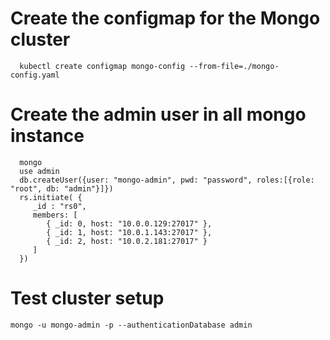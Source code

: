 # Create the configmap for the Mongo cluster
```
  kubectl create configmap mongo-config --from-file=./mongo-config.yaml
```

# Create the admin user in all mongo instance
```
  mongo
  use admin
  db.createUser({user: "mongo-admin", pwd: "password", roles:[{role: "root", db: "admin"}]})
  rs.initiate( {
     _id : "rs0",
     members: [
        { _id: 0, host: "10.0.0.129:27017" },
        { _id: 1, host: "10.0.1.143:27017" },
        { _id: 2, host: "10.0.2.181:27017" }
     ]
  })
```

# Test cluster setup
```
mongo -u mongo-admin -p --authenticationDatabase admin
```

